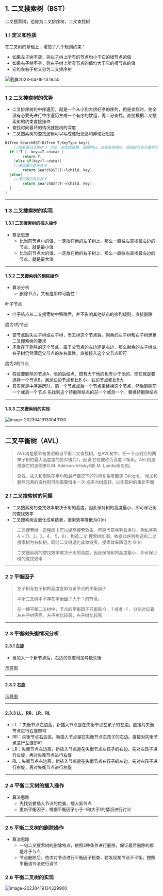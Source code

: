 ## 1. 二叉搜索树（BST）

二叉搜索树，也称为二叉排序树，二叉查找树

### 1.1 定义和性质

在二叉树的基础上，增加了几个规则约束：

* 如果左子树不空，则左子树上所有的节点均小于它的根节点的值
* 如果右子树不空，则右子树上所有节点的值均大于它的根节点的值
* 它的左右子树又分为二叉排序树

![截屏2023-04-19 13.16.50](https://shinax.oss-cn-hangzhou.aliyuncs.com/202304191317273.png)

***

### 1.2 二叉搜索树的优势

* 二叉排序树的中序遍历，就是一个从小到大排好序的序列，但是查找时，完全没有必要先进行中序遍历生成一个有序的数组，再二分查找，直接根据二叉搜索树的约束直接操作
* 查找时间最坏的情况就是树的深度
* 二叉搜索树的查找逻辑可以写成递归思路和非递归思路

```c++
BiTree SearchBST(BiTree T,KeyType key){
	//如果递归过程中 T 为空，则查找结果，返回NULL;或者查找成功，返回指向该关键字的指针 
  if (!T || key==T->data) {
		return T;
	}else if(key<T->data){
	//递归遍历其左孩子
		return SearchBST(T->lchild, key);
  }else{
    //递归遍历其右孩子
		return SearchBST(T->rchild, key); 
  }
}
```

****

### 1.3 二叉搜索树的实现

#### 1.3.1 二叉搜索树的插入操作

* 算法思想
  * 比当前节点⼩的值，一定放在他的左⼦树上，那么一直往左查找最左边的节点，就是最⼩值
  * 比当前节点⼤的值，一定放在他的右⼦树上，那么一直往右查找最左边的节点，就是最⼤值

****

#### 1.3.2 二叉搜索树的删除操作

* 算法分析
  * 删除节点，共有是那种可能性：

叶子节点

* 叶⼦结点从二叉搜索树中移除后，并不影响其他结点的排列规则，直接删除

度为1的节点

* 该节点缺失左⼦树或右⼦树，当去掉这个节点后，剩余的左⼦树和右⼦树满足二叉搜索树的要求 
* 矛盾在于删除的这个节点，属于父节点的左边还是右边，那么剩余的左⼦树或右⼦树仍然满足父节点的左右属性，直接接入这个父节点即可

度为2的节点

* 假设要删除的节点A，他的后结点，既有⼤于他的也有⼩于他的，现在就是要选择一个节点B，满足左边节点都比B ⼩，右边节点都比B⼤
* 其实就是中序遍历时，前一个节点或后一个节点来替换这个节点，然后删除前一个或后一个节点 先找到这个待删除结点的前一个或后一个，替换待删除结点

***

#### 1.3.3 二叉搜索树的实现

![image-20230419133043130](https://shinax.oss-cn-hangzhou.aliyuncs.com/202304191331177.png)

***

## 二叉平衡树（AVL）

> AVL树是最早被发明的自平衡二叉查找树。在AVL树中，任一节点对应的两棵子树的最大高度差的绝对值为1，因 此它也被称为高度平衡树。AVL树是根据它的发明者G.M. Adelson-Velsky和E.M. Landis命名的。
>
> 查找、插入和删除在平均和最坏情况下的时间复杂度都是 O(logn)。 增加和删除元素的操作则可能需要借由一次 或多次树旋转，以实现树的重新平衡

### 2.1 二叉搜索树的问题

* 二叉搜索树的查找效率取决于树的⾼度，因此保持树的⾼度最⼩，即可保证树的查找效率
* 二叉搜索树会退化成单链表，搜索效率降低为O(n)

> 二叉搜索树一定程度上可以提高搜索效率，但是当原序列有序时，例如序列 A = {1，2，3，4， 5，6}，构造二叉 搜索树如图。依据此序列构造的二叉搜索树为右斜树，同时二叉树退化成单链表，搜索效率降低为 O(n)
>
>   二叉搜索树的查找效率取决于树的高度，因此保持树的高度最小，即可保证树的查找效率

***

### 2.2 平衡因子

>左子树与右子树的高度差即为该节点的平衡因子
>
>平衡二叉树中不存在平衡因子大于 1 的节点。
>
>在一棵平衡二叉树中，节点的平衡因子只能取 0 、1 或者 -1 ，分别对应着左右子树等高，左子树比较高，右子树比较高

***

### 2.3 平衡树失衡情况分析

#### 2.3.1 左旋

* 当加入一个新节点后，右边的高度增加导致失衡

[示意图](obsidian://open?vault=KnowledgeBase&file=Datastructure%2F%E6%A0%91%2FAVL%E6%8F%92%E5%85%A5%E6%93%8D%E4%BD%9C%E5%9B%BE.drawio)

***

#### 2.3.2 右旋

[示意图](obsidian://open?vault=KnowledgeBase&file=Datastructure%2F%E6%A0%91%2FAVL%E6%8F%92%E5%85%A5%E6%93%8D%E4%BD%9C%E5%9B%BE.drawio)

***

#### 2.3.3 LL、RR、LR、RL

* LL ：失衡节点左边⾼，新插入节点是在失衡节点左孩⼦的左边。直接对失衡节点进行右旋即可
* RR：失衡节点右边⾼，新插入节点是在失衡节点右孩⼦的右边。直接对失衡节点进行左旋即可
* LR：失衡节点左边⾼，新插入节点是在失衡节点左孩⼦的右边。先对左孩⼦进行左旋，再对失衡节点进行右旋
* RL：失衡节点右边⾼，新插入节点是在失衡节点右孩⼦的左边。先对右孩⼦进行右旋，再对失衡节点进行左旋

***

### 2.4 平衡二叉树的插入操作

* 算法思路
  * 先找到要插入节点的位置，插入新节点
  * 更新平衡因子，根据平衡因子小于-1和大于1的情况进行讨论

***

### 2.5 平衡二叉树的删除操作

* 算法思路
  * 一句二叉搜索树的删除特点，依照3种条件进行删除，保证最后删除的都是叶子节点
  * 节点删除后，依次对节点进行平衡因子检查，若发现某节点不平衡，按照平衡调节法进行调节

### 2.6 平衡二叉树的实现

![image-20230419134329900](https://shinax.oss-cn-hangzhou.aliyuncs.com/202304191343639.png)